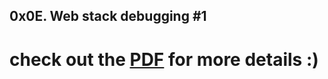 ## 0x0E. Web stack debugging #1

# check out the [PDF](./Project_0x0E.Webstackdebugging#1_ALXAfricaIntranet.pdf) for more details :)
